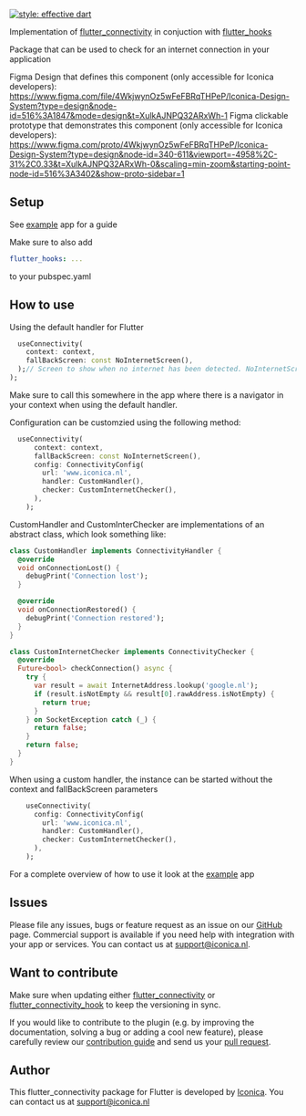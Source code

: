 [![style: effective dart](https://img.shields.io/badge/style-effective_dart-40c4ff.svg)](https://github.com/tenhobi/effective_dart) 

Implementation of [flutter_connectivity](https://github.com/Iconica-Development/flutter_connectivity_hook) in conjuction with [flutter_hooks](https://pub.dev/packages/flutter_hooks)



Package that can be used to check for an internet connection in your application

Figma Design that defines this component (only accessible for Iconica developers): https://www.figma.com/file/4WkjwynOz5wFeFBRqTHPeP/Iconica-Design-System?type=design&node-id=516%3A1847&mode=design&t=XulkAJNPQ32ARxWh-1
Figma clickable prototype that demonstrates this component (only accessible for Iconica developers): https://www.figma.com/proto/4WkjwynOz5wFeFBRqTHPeP/Iconica-Design-System?type=design&node-id=340-611&viewport=-4958%2C-31%2C0.33&t=XulkAJNPQ32ARxWh-0&scaling=min-zoom&starting-point-node-id=516%3A3402&show-proto-sidebar=1

## Setup

See [example](./example/lib/main.dart) app for a guide

Make sure to also add 
```yaml
flutter_hooks: ...
```
to your pubspec.yaml

## How to use

Using the default handler for Flutter
```dart
  useConnectivity(
    context: context,
    fallBackScreen: const NoInternetScreen(),
  );// Screen to show when no internet has been detected. NoInternetScreen is a screen provided by this package but any can be used.
);
``` 
Make sure to call this somewhere in the app where there is a navigator in your context when using the default handler.

Configuration can be customzied using the following method:
```dart
  useConnectivity(
      context: context,
      fallBackScreen: const NoInternetScreen(),
      config: ConnectivityConfig(
        url: 'www.iconica.nl',
        handler: CustomHandler(),
        checker: CustomInternetChecker(),
      ),
    );
```

CustomHandler and CustomInterChecker are implementations of an abstract class, which look something like:

```dart
class CustomHandler implements ConnectivityHandler {
  @override
  void onConnectionLost() {
    debugPrint('Connection lost');
  }

  @override
  void onConnectionRestored() {
    debugPrint('Connection restored');
  }
}
```

```dart
class CustomInternetChecker implements ConnectivityChecker {
  @override
  Future<bool> checkConnection() async {
    try {
      var result = await InternetAddress.lookup('google.nl');
      if (result.isNotEmpty && result[0].rawAddress.isNotEmpty) {
        return true;
      }
    } on SocketException catch (_) {
      return false;
    }
    return false;
  }
}
```

When using a custom handler, the instance can be started without the context and fallBackScreen parameters
```dart
    useConnectivity(
      config: ConnectivityConfig(
        url: 'www.iconica.nl',
        handler: CustomHandler(),
        checker: CustomInternetChecker(),
      ),
    );
```

For a complete overview of how to use it look at the [example](./example/lib/main.dart) app


## Issues

Please file any issues, bugs or feature request as an issue on our [GitHub](https://github.com/Iconica-Development/flutter_connectivity_hook) page. Commercial support is available if you need help with integration with your app or services. You can contact us at [support@iconica.nl](mailto:support@iconica.nl).

## Want to contribute

Make sure when updating either [flutter_connectivity](https://github.com/Iconica-Development/flutter_connectivity) or [flutter_connectivity_hook](https://github.com/Iconica-Development/flutter_connectivity_hook) to keep the versioning in sync.

If you would like to contribute to the plugin (e.g. by improving the documentation, solving a bug or adding a cool new feature), please carefully review our [contribution guide](./CONTRIBUTING.md) and send us your [pull request](https://github.com/Iconica-Development/flutter_connectivity_hook/pulls).

## Author

This flutter_connectivity package for Flutter is developed by [Iconica](https://iconica.nl). You can contact us at <support@iconica.nl>